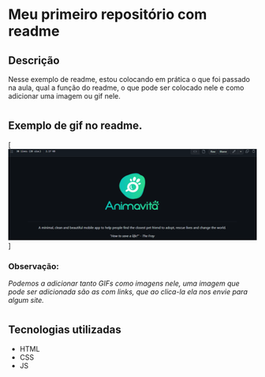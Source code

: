 # Meu primeiro repositório com readme

## Descrição
Nesse exemplo de readme, estou colocando em prática o que foi passado na aula, qual a função do readme, o que pode ser colocado nele e como adicionar uma imagem ou gif nele.

#

## Exemplo de gif no readme.
[<img src="./animacao-do-meu-primeiro-readme.gif" alt="Exemplo de imagem que fica no readme">]<br>
### Observação: 
<i>Podemos a adicionar tanto GIFs como imagens nele, uma imagem que pode ser adicionada são as com links, que ao clica-la ela nos envie para algum site.</i>

#

## Tecnologias utilizadas
- HTML
- CSS
- JS